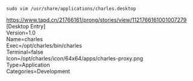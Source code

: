  ```
sudo vim /usr/share/applications/charles.desktop
```
https://www.tapd.cn/21766161/prong/stories/view/1121766161001007279  
[Desktop Entry]  
Version=1.0  
Name=charles  
Exec=/opt/charles/bin/charles  
Terminal=false  
Icon=/opt/charles/icon/64x64/apps/charles-proxy.png  
Type=Application  
Categories=Development  
